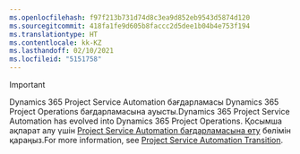 ```yaml
---
ms.openlocfilehash: f97f213b731d74d8c3ea9d852eb9543d5874d120
ms.sourcegitcommit: 418fa1fe9d605b8faccc2d5dee1b04b4e753f194
ms.translationtype: HT
ms.contentlocale: kk-KZ
ms.lasthandoff: 02/10/2021
ms.locfileid: "5151758"
---
```

> [!IMPORTANT]
> <span data-ttu-id="8d24c-101">Dynamics 365 Project Service Automation бағдарламасы Dynamics 365 Project Operations бағдарламасына ауысты.</span><span class="sxs-lookup"><span data-stu-id="8d24c-101">Dynamics 365 Project Service Automation has evolved into Dynamics 365 Project Operations.</span></span> <span data-ttu-id="8d24c-102">Қосымша ақпарат алу үшін [Project Service Automation бағдарламасына өту](https://dynamics.microsoft.com/en-us/project-service-automation/overview/) бөлімін қараңыз.</span><span class="sxs-lookup"><span data-stu-id="8d24c-102">For more information, see [Project Service Automation Transition](https://dynamics.microsoft.com/en-us/project-service-automation/overview/).</span></span>
